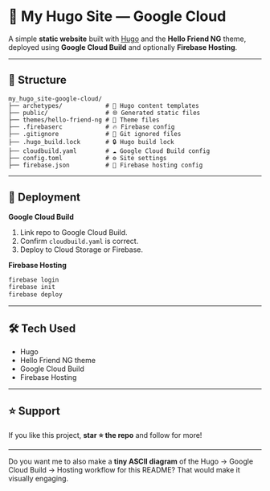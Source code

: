 # 📄 My Hugo Site — Google Cloud

A simple **static website** built with [Hugo](https://gohugo.io/) and the **Hello Friend NG** theme, deployed using **Google Cloud Build** and optionally **Firebase Hosting**.

---

## 📂 Structure

```
my_hugo_site-google-cloud/
├── archetypes/            # 📝 Hugo content templates
├── public/                # 🌐 Generated static files
├── themes/hello-friend-ng # 🎨 Theme files
├── .firebaserc            # 🔥 Firebase config
├── .gitignore             # 🚫 Git ignored files
├── .hugo_build.lock       # 🔒 Hugo build lock
├── cloudbuild.yaml        # ☁️ Google Cloud Build config
├── config.toml            # ⚙️ Site settings
├── firebase.json          # 📄 Firebase hosting config
```

---

## 🚀 Deployment

**Google Cloud Build**

1. Link repo to Google Cloud Build.
2. Confirm `cloudbuild.yaml` is correct.
3. Deploy to Cloud Storage or Firebase.

**Firebase Hosting**

```bash
firebase login
firebase init
firebase deploy
```

---

## 🛠️ Tech Used

* Hugo
* Hello Friend NG theme
* Google Cloud Build
* Firebase Hosting

---

## ⭐ Support

If you like this project, **star ⭐ the repo** and follow for more!

---

Do you want me to also make a **tiny ASCII diagram** of the Hugo → Google Cloud Build → Hosting workflow for this README? That would make it visually engaging.

